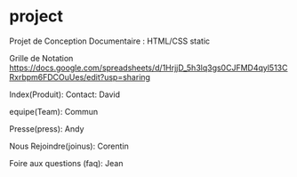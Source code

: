 # project
Projet de Conception Documentaire : HTML/CSS static

Grille de Notation
https://docs.google.com/spreadsheets/d/1HrjjD_5h3lq3gs0CJFMD4qyl513CRxrbpm6FDCOuUes/edit?usp=sharing

Index(Produit):
Contact: David

equipe(Team): Commun

Presse(press): Andy

Nous Rejoindre(joinus): Corentin

Foire aux questions (faq): Jean
